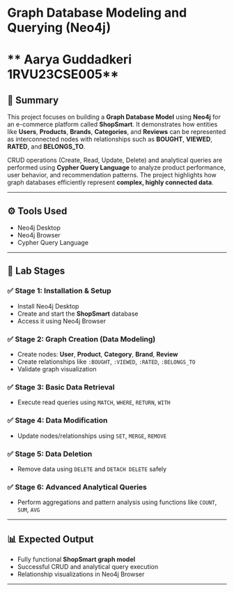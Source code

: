 # **Graph Database Modeling and Querying (Neo4j)**  
# ** Aarya Guddadkeri 1RVU23CSE005**

## 🧠 **Summary**
This project focuses on building a **Graph Database Model** using **Neo4j** for an e-commerce platform called **ShopSmart**. It demonstrates how entities like **Users**, **Products**, **Brands**, **Categories**, and **Reviews** can be represented as interconnected nodes with relationships such as **BOUGHT**, **VIEWED**, **RATED**, and **BELONGS_TO**.

CRUD operations (Create, Read, Update, Delete) and analytical queries are performed using **Cypher Query Language** to analyze product performance, user behavior, and recommendation patterns. The project highlights how graph databases efficiently represent **complex, highly connected data**.

---

## ⚙️ **Tools Used**
- Neo4j Desktop  
- Neo4j Browser  
- Cypher Query Language  

---

## 🧩 **Lab Stages**

### ✅ Stage 1: Installation & Setup
- Install Neo4j Desktop  
- Create and start the **ShopSmart** database  
- Access it using Neo4j Browser  

### ✅ Stage 2: Graph Creation (Data Modeling)
- Create nodes: **User**, **Product**, **Category**, **Brand**, **Review**  
- Create relationships like `:BOUGHT`, `:VIEWED`, `:RATED`, `:BELONGS_TO`  
- Validate graph visualization  

### ✅ Stage 3: Basic Data Retrieval
- Execute read queries using `MATCH`, `WHERE`, `RETURN`, `WITH`  

### ✅ Stage 4: Data Modification
- Update nodes/relationships using `SET`, `MERGE`, `REMOVE`  

### ✅ Stage 5: Data Deletion
- Remove data using `DELETE` and `DETACH DELETE` safely  

### ✅ Stage 6: Advanced Analytical Queries
- Perform aggregations and pattern analysis using functions like `COUNT`, `SUM`, `AVG`  

---

## 📊 **Expected Output**
- Fully functional **ShopSmart graph model**  
- Successful CRUD and analytical query execution  
- Relationship visualizations in Neo4j Browser  

---


